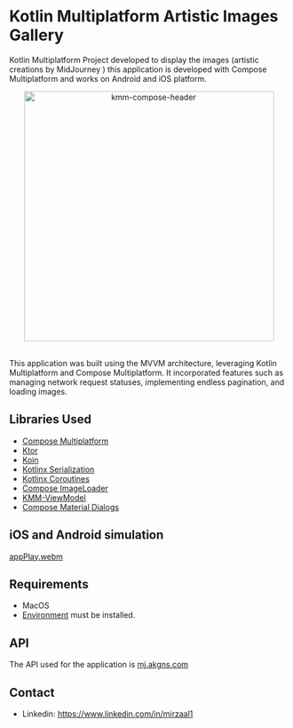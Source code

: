 # Kotlin Multiplatform Artistic Images Gallery

Kotlin Multiplatform Project developed to display the images (artistic creations by MidJourney ) this application is developed with Compose Multiplatform and works on Android and iOS platform.

<p align="center"><img src="showcase-assets/image.png" height="450" alt="kmm-compose-header" /><br><br></p>

This application was built using the MVVM architecture, leveraging Kotlin Multiplatform and Compose Multiplatform. It incorporated features such as managing network request statuses, implementing endless pagination, and loading images.

## Libraries Used

- [Compose Multiplatform](https://www.jetbrains.com/lp/compose-multiplatform/)
- [Ktor](https://ktor.io/)
- [Koin](https://insert-koin.io/)
- [Kotlinx Serialization](https://kotlinlang.org/docs/serialization.html)
- [Kotlinx Coroutines](https://kotlinlang.org/docs/coroutines-overview.html)
- [Compose ImageLoader](https://github.com/qdsfdhvh/compose-imageloader)
- [KMM-ViewModel](https://github.com/rickclephas/KMM-ViewModel)
- [Compose Material Dialogs](https://github.com/vanpra/compose-material-dialogs)

## iOS and Android simulation

[appPlay.webm](https://github.com/mirzaal1/KMPImageGallery/assets/47493018/384fa3dd-f0d2-402a-a9cc-b2a52ecd6bae)

## Requirements

- MacOS
- [Environment](https://github.com/JetBrains/compose-multiplatform-ios-android-template#set-up-the-environment) must be installed.

## API

The API used for the application is [mj.akgns.com](https://mj.akgns.com/)

## Contact

* Linkedin: https://www.linkedin.com/in/mirzaal1
